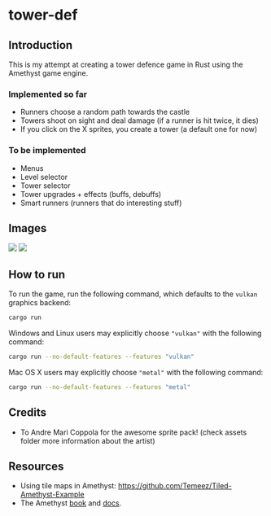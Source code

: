# tower-def

## Introduction

This is my attempt at creating a tower defence game in Rust using the Amethyst
game engine.

### Implemented so far

* Runners choose a random path towards the castle
* Towers shoot on sight and deal damage (if a runner is hit twice, it dies)
* If you click on the X sprites, you create a tower (a default one for now)

### To be implemented

* Menus
* Level selector
* Tower selector
* Tower upgrades + effects (buffs, debuffs)
* Smart runners (runners that do interesting stuff)

## Images
![](https://raw.githubusercontent.com/rbartlensky/tower-def-rs/master/td1.png)
![](https://raw.githubusercontent.com/rbartlensky/tower-def-rs/master/td2.png)

## How to run

To run the game, run the following command, which defaults to the `vulkan` graphics backend:

```bash
cargo run
```

Windows and Linux users may explicitly choose `"vulkan"` with the following command:

```bash
cargo run --no-default-features --features "vulkan"
```

Mac OS X users may explicitly choose `"metal"` with the following command:

```bash
cargo run --no-default-features --features "metal"
```


## Credits

* To Andre Mari Coppola for the awesome sprite pack! (check assets folder more
information about the artist)


## Resources

* Using tile maps in Amethyst: https://github.com/Temeez/Tiled-Amethyst-Example
* The Amethyst [book](https://book.amethyst.rs/stable/intro.html) and
[docs](https://docs.amethyst.rs/stable/amethyst/).
